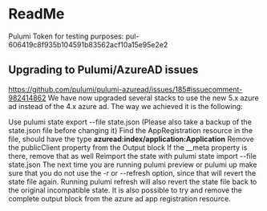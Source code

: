 # ReadMe
Pulumi Token for testing purposes: pul-606419c8f935b104591b83562acf10a15e95e2e2

## Upgrading to Pulumi/AzureAD issues
https://github.com/pulumi/pulumi-azuread/issues/185#issuecomment-982414862
We have now upgraded several stacks to use the new 5.x azure ad instead of the 4.x azure ad. The way we achieved it is the following:

Use pulumi state export --file state.json (Please also take a backup of the state.json file before changing it)
Find the AppRegistration resource in the file, should have the type **azuread:index/application:Application**
Remove the publicClient property from the Output block
If the __meta property is there, remove that as well
Reimport the state with pulumi state import --file state.json
The next time you are running pulumi preview or pulumi up make sure that you do not use the -r or --refresh option, since that will revert the state file again.
Running pulumi refresh will also revert the state file back to the original incompatible state.
It is also possible to try and remove the complete output block from the azure ad app registration resource.